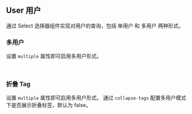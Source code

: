 <div class="demo-header">
<p class="overviewicon">
  <span class="wapi-form-user"/>
</p>

## User 用户

<nova-uxlink widget-name="User"></nova-uxlink>

通过 Select 选择器组件实现对用户的查询，包括 单用户 和 多用户 两种形式。
</div>

### 多用户

设置 `multiple` 属性即可启用多用户形式。

<nova-demo-view link="user/multiple-users"></nova-demo-view>

<br>

### 折叠 Tag

设置 `multiple` 属性即可启用多用户形式。
通过 `collapse-tags` 配置多用户模式下是否展示折叠标签，默认为 false。

<nova-demo-view link="user/multiple-users-tag"></nova-demo-view>
